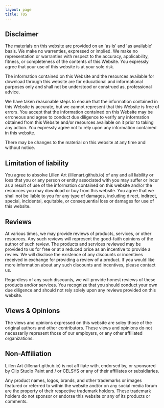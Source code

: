 ```yaml
---
layout: page
title: TOS
---
```


## Disclaimer
The materials on this website are provided on an 'as is' and 'as available' basis. We make no warrenties, expressed or implied. We make no representation or warranties with respect to the accuracy, applicability, fitness, or completeness of the contents of this Website. You expressly agree that your use of this website is at your sole risk. 

The information contained on this Website and the resources available for download through this website are for educational and informational purposes only and shall not be understood or construed as, professional advice. 

We have taken reasonable steps to ensure that the information contained in this Website is accurate, but we cannot represent that this Website is free of errors. You accept that the information contained on this Website may be erroneous and agree to conduct due diligence to verify any information obtained from this Website and/or resources available on it prior to taking any action. You expressly agree not to rely upon any information contained in this website.

There may be changes to the material on this website at any time and without notice.


## Limitation of liability
You agree to absolve Lillen Art (lillenart.github.io) of any and all liability or loss that you or any person or entity associated with you may suffer or incur as a result of use of the information contained on this website and/or the resources you may download or buy from this website. You agree that we shall not be liable to you for any type of damages, including direct, indirect, special, incidental, equitable, or consequential loss or damages for use of this website.


## Reviews
At various times, we may provide reviews of products, services, or other resources. Any such reviews will represent the good-faith opinions of the author of such review. The products and services reviewed may be provided to us for free or at a reduced price as an incentive to provide a review. We will disclose the existence of any discounts or incentives received in exchange for providing a review of a product. If you would like more information about any such discounts and incentives, please contact us.

Regardless of any such discounts, we will provide honest reviews of these products and/or services. You recognize that you should conduct your own due diligence and should not rely solely upon any reviews provided on this website.


## Views & Opinions
The views and opinions expressed on this website are soley those of the original authors and other contributors. These views and opinions do not necessarily represent those of our employers, or any other affiliated organizations. 


## Non-Affiliation
Lillen Art (lillenart.github.io) is not affiliate with, endorsed by, or sponsored by Clip Studio Paint and / or CELSYS or any of their affiliates or subsidiaries.

Any product names, logos, brands, and other trademarks or images featured or referred to within the  website and/or on any social media forum are the property of their respective trademark holders. These trademark holders do not sponsor or endorse this website or any of its products or comments. 